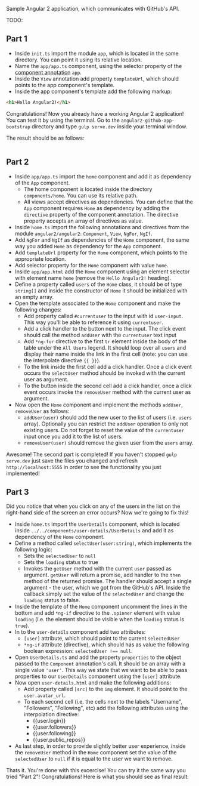 Sample Angular 2 application, which communicates with GitHub's API.

TODO:

## Part 1

- Inside `init.ts` import the module `app`, which is located in the same directory. You can point it using its relative location.
- Name the `app/app.ts` component, using the selector property of the [component annotation](https://angular.io/docs/js/latest/api/annotations/ComponentAnnotation-class.html) `app`.
- Inside the `View` annotation add property `templateUrl`, which should points to the app component's template.
- Inside the app component's template add the following markup:

```html
<h1>Hello Angular2!</h1>
```

Congratulations! Now you already have a working Angular 2 application! You can test it by using the terminal. Go to the `angular2-github-app-bootstrap` directory and type `gulp serve.dev` inside your terminal window.

The result should be as follows:

![]()

## Part 2

- Inside `app/app.ts` import the `home` component and add it as dependency of the `App` component.
  - The home component is located inside the directory `components/home`. You can use its relative path.
  - All views accept directives as dependencies. You can define that the `App` component requires `Home` as dependency by adding the `directive` property of the component annotation. The directive property accepts an array of directives as value.
- Inside `home.ts` import the following annotations and directives from the module `angular2/angular2`: `Component`, `View`, `NgFor`, `NgIf`.
- Add `NgFor` and `NgIf` as dependencies of the `Home` component, the same way you added `Home` as dependency for the `App` component.
- Add `templateUrl` property for the `Home` component, which points to the appropriate location.
- Add selector property for the `Home` component with value `home`.
- Inside `app/app.html` add the `Home` component using an element selector with element name `home` (remove the `Hello Angular2!` heading).
- Define a property called `users` of the `Home` class, it should be of type `string[]` and inside the constructor of `Home` it should be initialized with an empty array.
- Open the template associated to the `Home` component and make the following changes:
  - Add property called `#currentuser` to the input with id `user-input`. This way you'll be able to reference it using `currentuser`.
  - Add a click handler to the button next to the input. The click event should call the method `addUser` with the `currentuser` text input
  - Add `*ng-for` directive to the first `tr` element inside the body of the table under the `All Users` legend. It should loop over all `users` and display their name inside the link in the first cell (note: you can use the interpolate directive `{{ }}`).
  - To the link inside the first cell add a click handler. Once a click event occurs the `selectUser` method should be invoked with the current user as argument.
  - To the button inside the second cell add a click handler, once a click event occurs invoke the `removeUser` method with the current user as argument.
- Now open the `Home` component and implement the methods `addUser`, `removeUser` as follows:
  - `addUser(user)` should add the new user to the list of users (i.e. `users` array). Optionally you can restrict the `addUser` operation to only not existing users. Do not forget to reset the value of the `currentuser` input once you add it to the list of users.
  - `removeUser(user)` should remove the given user from the `users` array.


Awesome! The second part is completed! If you haven't stopped `gulp serve.dev` just save the files you changed and refresh `http://localhost:5555` in order to see the functionality you just implemented!

## Part 3

Did you notice that when you click on any of the users in the list on the right-hand side of the screen an error occurs? Now we're going to fix this!

- Inside `home.ts` import the `UserDetails` component, which is located inside `../../components/user-details/UserDetails` and add it as dependency of the `Home` component.
- Define a method called `selectUser(user:string)`, which implements the following logic:
  - Sets the `selectedUser` to `null`
  - Sets the `loading` status to true
  - Invokes the `getUser` method with the current `user` passed as argument. `getUser` will return a promise, add handler to the `then` method of the returned promise. The handler should accept a single argument - the user, which we got from the GitHub's API. Inside the callback simply set the value of the `selectedUser` and change the `loading` status to false.
- Inside the template of the `Home` component uncomment the lines in the bottom and add `*ng-if` directive to the `.spinner` element with value `loading` (i.e. the element should be visible when the `loading` status is `true`).
- In to the `user-details` component add two attributes:
  - `[user]` attribute, which should point to the current `selectedUser`
  - `*ng-if` attribute (directive), which should has as value the following boolean expression: `selectedUser !== null`.
- Open `UserDetails.ts` and add the property `properties` to the object passed to the `Component` annotation's call. It should be an array with a single value `'user'`. This way we state that we want to be able to pass properties to our `UserDetails` component using the `[user]` attribute.
- Now open `user-details.html` and make the following additions:
  - Add property called `[src]` to the `img` element. It should point to the `user.avatar_url`.
  - To each second cell (i.e. the cells next to the labels "Username", "Followers", "Following", etc) add the following attributes using the interpolation directive:
    - {{user.login}}
    - {{user.followers}}
    - {{user.following}}
    - {{user.public_repos}}
- As last step, in order to provide slightly better user experience, inside the `removeUser` method in the `Home` component set the value of the `selectedUser` to `null` if it is equal to the user we want to remove.

Thats it. You're done with this excercise! You can try it the same way you tried "Part 2"! Congratulations! Here is what you should see as final result:

![]()
